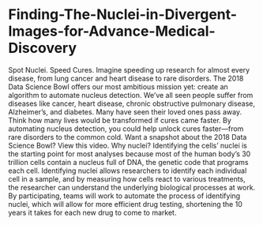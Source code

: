 # Finding-The-Nuclei-in-Divergent-Images-for-Advance-Medical-Discovery
Spot Nuclei. Speed Cures.  Imagine speeding up research for almost every disease, from lung cancer and heart disease to rare disorders. The 2018 Data Science Bowl offers our most ambitious mission yet: create an algorithm to automate nucleus detection.  We’ve all seen people suffer from diseases like cancer, heart disease, chronic obstructive pulmonary disease, Alzheimer’s, and diabetes. Many have seen their loved ones pass away. Think how many lives would be transformed if cures came faster.  By automating nucleus detection, you could help unlock cures faster—from rare disorders to the common cold. Want a snapshot about the 2018 Data Science Bowl? View this video. Why nuclei?  Identifying the cells’ nuclei is the starting point for most analyses because most of the human body’s 30 trillion cells contain a nucleus full of DNA, the genetic code that programs each cell. Identifying nuclei allows researchers to identify each individual cell in a sample, and by measuring how cells react to various treatments, the researcher can understand the underlying biological processes at work.  By participating, teams will work to automate the process of identifying nuclei, which will allow for more efficient drug testing, shortening the 10 years it takes for each new drug to come to market.
